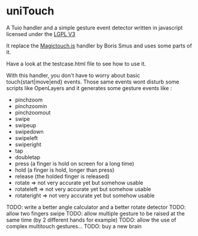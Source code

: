 uniTouch
========

A Tuio handler and a simple gesture event detector written in javascript licensed under the [LGPL V3](http://www.gnu.org/licenses/lgpl.html)

It replace the [Magictouch.js](https://github.com/borismus/MagicTouch) handler by Boris Smus and uses some parts of it.

Have a look at the testcase.html file to see how to use it.

With this handler, you don't have to worry about basic touch{start|move|end} events. Those same events wont disturb some scripts like OpenLayers and it generates some gesture events like : 
* pinchzoom
* pinchzoomin
* pinchzoomout
* swipe
* swipeup
* swipedown
* swipeleft
* swiperight
* tap
* doubletap
* press (a finger is hold on screen for a long time)
* hold (a finger is hold, longer than press)
* release (the holded finger is released)
* rotate => not very accurate yet but somehow usable
* rotateleft => not very accurate yet but somehow usable
* rotateright => not very accurate yet but somehow usable

TODO: write a better angle calculator and a better rotate detector
TODO: allow two fingers swipe
TODO: allow multiple gesture to be raised at the same time (by 2 different hands for example)
TODO: allow the use of complex multitouch gestures…
TODO: buy a new brain
